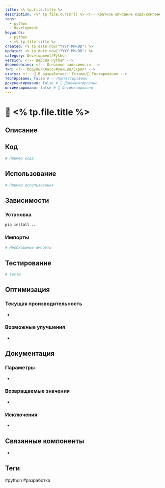 ```yaml
---
title: <% tp.file.title %>
description: <%* tp.file.cursor() %> <!-- Краткое описание кода/компонента -->
tags:
  - python
  - development
keywords:
  - python
  - <% tp.file.title %>
created: <% tp.date.now("YYYY-MM-DD") %>
updated: <% tp.date.now("YYYY-MM-DD") %>
category: Development/Python
version: <!-- Версия Python -->
dependencies: <!-- Основные зависимости -->
тип: <!-- Модуль/Класс/Функция/Скрипт -->
статус: <!-- 🚧 В разработке/✅ Готово/🧪 Тестирование -->
тестировано: false # ✅ Протестировано
документировано: false # 📝 Документировано
оптимизировано: false # 🚀 Оптимизировано
---
```


# 🐍 <% tp.file.title %>

## Описание
<!-- Подробное описание функциональности -->


## Код
```python
# Пример кода
```

## Использование
```python
# Пример использования
```

## Зависимости
### Установка
```bash
pip install ...
```

### Импорты
```python
# Необходимые импорты
```

## Тестирование
```python
# Тесты
```

## Оптимизация
### Текущая производительность
- 

### Возможные улучшения
- 

## Документация
### Параметры
- 

### Возвращаемые значения
- 

### Исключения
- 

## Связанные компоненты
- 

## Теги
#python #разработка
